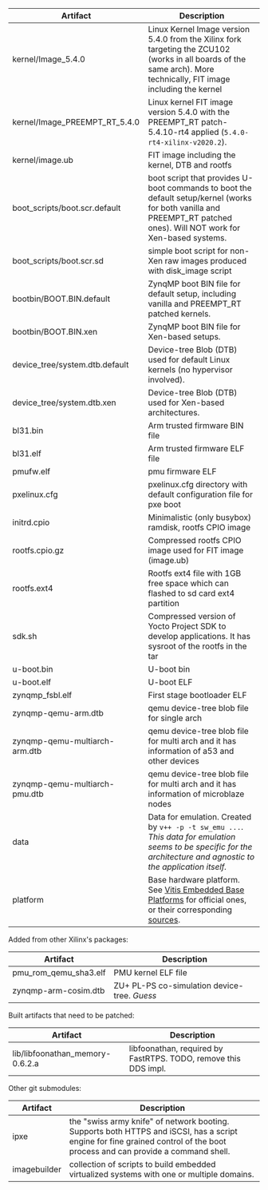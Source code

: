 
| Artifact | Description |
|----------|-------------|
| kernel/Image_5.4.0 | Linux Kernel Image version 5.4.0 from the Xilinx fork targeting the ZCU102 (works in all boards of the same arch). More technically, FIT image including the kernel |
| kernel/Image_PREEMPT_RT_5.4.0  | Linux kernel FIT image version 5.4.0 with the PREEMPT_RT patch-5.4.10-rt4 applied (`5.4.0-rt4-xilinx-v2020.2`). |
| kernel/image.ub | FIT image including the kernel, DTB and rootfs |
| boot_scripts/boot.scr.default | boot script that provides U-boot commands to boot the default setup/kernel (works for both vanilla and PREEMPT_RT patched ones). Will NOT work for Xen-based systems. |
| boot_scripts/boot.scr.sd | simple boot script for non-Xen raw images produced with disk_image script |
| bootbin/BOOT.BIN.default  | ZynqMP boot BIN file for default setup, including vanilla and PREEMPT_RT patched kernels. |
| bootbin/BOOT.BIN.xen  | ZynqMP boot BIN file for Xen-based setups. |
| device_tree/system.dtb.default | Device-tree Blob (DTB) used for default Linux kernels (no hypervisor involved). |
| device_tree/system.dtb.xen | Device-tree Blob (DTB) used for Xen-based architectures. |
| bl31.bin | Arm trusted firmware BIN file |
| bl31.elf | Arm trusted firmware ELF file |
| pmufw.elf | pmu firmware ELF |
| pxelinux.cfg | pxelinux.cfg directory with default configuration file for pxe boot |
| initrd.cpio   | Minimalistic (only busybox) ramdisk, rootfs CPIO image  |
| rootfs.cpio.gz | Compressed rootfs CPIO image used for FIT image (image.ub) |
| rootfs.ext4 | Rootfs ext4 file with 1GB free space which can flashed to sd card ext4 partition |
| sdk.sh | Compressed version of Yocto Project SDK to develop applications. It has sysroot of the rootfs in the tar |
| u-boot.bin | U-boot bin |
| u-boot.elf | U-boot ELF |
| zynqmp_fsbl.elf | First stage bootloader ELF |
| zynqmp-qemu-arm.dtb | qemu device-tree blob file for single arch |
| zynqmp-qemu-multiarch-arm.dtb | qemu device-tree blob file for multi arch and it has information of a53 and other devices |
| zynqmp-qemu-multiarch-pmu.dtb | qemu device-tree blob file for multi arch and it has information of microblaze nodes |
| data   | Data for emulation. Created by `v++ -p -t sw_emu ...`. *This data for emulation seems to be specific for the architecture and agnostic to the application itself.*   |
| platform   | Base hardware platform. See [Vitis Embedded Base Platforms](https://www.xilinx.com/support/download/index.html/content/xilinx/en/downloadNav/embedded-platforms.html) for official ones, or their corresponding [sources](https://github.com/Xilinx/Vitis_Embedded_Platform_Source).   |


Added from other Xilinx's packages:

| Artifact | Description |
|----------|-------------|
| pmu_rom_qemu_sha3.elf | PMU kernel ELF file |
| zynqmp-arm-cosim.dtb | ZU+ PL-PS co-simulation device-tree. *Guess* |

Built artifacts that need to be patched:

| Artifact | Description |
|----------|-------------|
| lib/libfoonathan_memory-0.6.2.a | libfoonathan, required by FastRTPS. TODO, remove this DDS impl. |

Other git submodules:

| Artifact | Description |
|----------|-------------|
| ipxe | the "swiss army knife" of network booting. Supports both HTTPS and iSCSI, has a script engine for fine grained control of the boot process and can provide a command shell. |
| imagebuilder   | collection of scripts to build embedded virtualized systems with one or multiple domains. |
